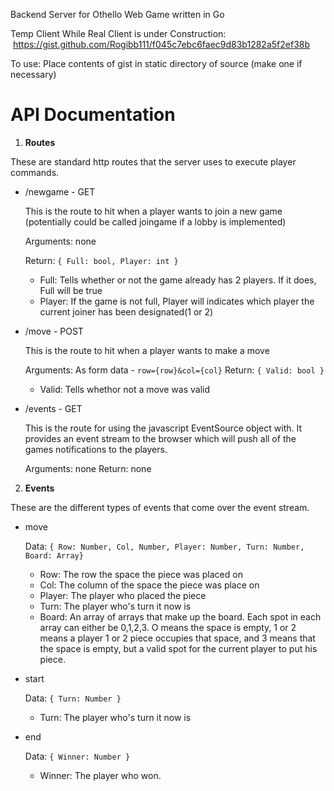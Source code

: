 Backend Server for Othello Web Game written in Go

Temp Client While Real Client is under Construction:
  https://gist.github.com/Rogibb111/f045c7ebc6faec9d83b1282a5f2ef38b
  
  To use: Place contents of gist in static directory of source (make one if necessary)

API Documentation
=================

1. **Routes**
  
  These are standard http routes that the server uses to execute player commands.

* /newgame - GET

  This is the route to hit when a player wants to join a new game (potentially could be called joingame if a lobby is implemented)
  
  Arguments: none

  Return: `{ Full: bool, Player: int }`
  * Full: Tells whether or not the game already has 2 players. If it does, Full will be true
  * Player: If the game is not full, Player will indicates which player the current joiner has been designated(1 or 2)

* /move - POST

  This is the route to hit when a player wants to make a move 

  Arguments: As form data - `row={row}&col={col}`
  Return: `{ Valid: bool }`
  * Valid: Tells whethor not a move was valid 

* /events - GET

  This is the route for using the javascript EventSource object with. It provides an event
  stream to the browser which will push all of the games notifications to the players.

  Arguments: none
  Return: none

2. **Events**
  
  These are the different types of events that come over the event stream. 

* move

  Data: `{ Row: Number, Col, Number, Player: Number, Turn: Number, Board: Array}`
  * Row: The row the space the piece was placed on
  * Col: The column of the space the piece was place on
  * Player: The player who placed the piece
  * Turn: The player who's turn it now is
  * Board: An array of arrays that make up the board. Each spot in each array can either be 0,1,2,3. O means the space is empty, 1 or 2 means a player 1 or 2 piece occupies that space, and 3 means that the space is empty, but a valid spot for the current player to put his piece.

* start

  Data: `{ Turn: Number }`
  * Turn: The player who's turn it now is

* end

  Data: `{ Winner: Number }`
  * Winner: The player who won.

